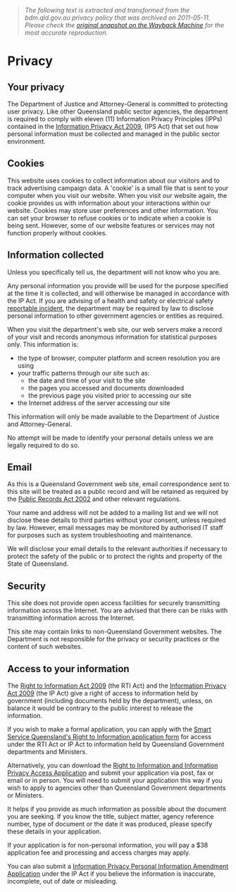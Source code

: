 > *The following text is extracted and transformed from the bdm.qld.gov.au privacy policy that was archived on 2011-05-11. Please check the [original snapshot on the Wayback Machine](https://web.archive.org/web/20110511205059id_/http%3A//www.justice.qld.gov.au/global/privacy) for the most accurate reproduction.*

# Privacy




## Your privacy

The Department of Justice and Attorney-General is committed to protecting user privacy. Like other Queensland public sector agencies, the department is required to comply with eleven (11) Information Privacy Principles (IPPs) contained in the [Information Privacy Act 2009](http://www.legislation.qld.gov.au/LEGISLTN/ACTS/2009/09AC014.pdf), (IPS Act) that set out how personal information must be collected and managed in the public sector environment.

## Cookies

This website uses cookies to collect information about our visitors and to track advertising campaign data. A 'cookie' is a small file that is sent to your computer when you visit our website. When you visit our website again, the cookie provides us with information about your interactions within our website. Cookies may store user preferences and other information. You can set your browser to refuse cookies or to indicate when a cookie is being sent. However, some of our website features or services may not function properly without cookies.

## Information collected

Unless you specifically tell us, the department will not know who you are.

Any personal information you provide will be used for the purpose specified at the time it is collected, and will otherwise be managed in accordance with the IP Act. If you are advising of a health and safety or electrical safety [reportable incident](http://www.justice.qld.gov.au/fair-and-safe-work/electrical-safety/incident-notification), the department may be required by law to disclose personal information to other government agencies or entities as required.

When you visit the department's web site, our web servers make a record of your visit and records anonymous information for statistical purposes only. This information is:

  * the type of browser, computer platform and screen resolution you are using
  * your traffic patterns through our site such as: 
    * the date and time of your visit to the site
    * the pages you accessed and documents downloaded
    * the previous page you visited prior to accessing our site
  * the Internet address of the server accessing our site



This information will only be made available to the Department of Justice and Attorney-General.

No attempt will be made to identify your personal details unless we are legally required to do so.

## Email

As this is a Queensland Government web site, email correspondence sent to this site will be treated as a public record and will be retained as required by the [Public Records Act 2002](http://www.legislation.qld.gov.au/LEGISLTN/CURRENT/P/PublicRecA02.pdf) and other relevant regulations.

Your name and address will not be added to a mailing list and we will not disclose these details to third parties without your consent, unless required by law. However, email messages may be monitored by authorised IT staff for purposes such as system troubleshooting and maintenance.

We will disclose your email details to the relevant authorities if necessary to protect the safety of the public or to protect the rights and property of the State of Queensland.

## Security

This site does not provide open access facilities for securely transmitting information across the Internet. You are advised that there can be risks with transmitting information across the Internet.

This site may contain links to non-Queensland Government websites. The Department is not responsible for the privacy or security practices or the content of such websites.

## Access to your information

The [Right to Information Act 2009](http://www.legislation.qld.gov.au/LEGISLTN/ACTS/2009/09AC013.pdf) (the RTI Act) and the [Information Privacy Act 2009](http://www.legislation.qld.gov.au/LEGISLTN/ACTS/2009/09AC014.pdf) (the IP Act) give a right of access to information held by government (including documents held by the department), unless, on balance it would be contrary to the public interest to release the information.

If you wish to make a formal application, you can apply with the [Smart Service Queensland's Right to Information application form](https://www.smartservice.qld.gov.au/services/information-requests/home) for access under the RTI Act or IP Act to information held by Queensland Government departments and Ministers.

Alternatively, you can download the [Right to Information and Information Privacy Access Application](http://www.thepremier.qld.gov.au/library/pdf/Right-to-Information-and-Information-Privacy-Access-Appliation.pdf) and submit your application via post, fax or email or in person. You will need to submit your application this way if you wish to apply to agencies other than Queensland Government departments or Ministers.

It helps if you provide as much information as possible about the document you are seeking. If you know the title, subject matter, agency reference number, type of document or the date it was produced, please specify these details in your application.

If your application is for non-personal information, you will pay a $38 application fee and processing and access charges may apply.

You can also submit a [Information Privacy Personal Information Amendment Application](http://www.rti.qld.gov.au/downloads/Information%20Privacy%20Personal%20Information%20Amendment%20Application.pdf) under the IP Act if you believe the information is inaccurate, incomplete, out of date or misleading.
